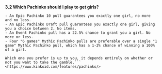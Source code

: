 __**3.2 Which Pachinko should I play to get girls?**__
```- A single Epic Pachinko pull has a ~6-7% chance to grant you a girl.
- An Epic Pachinko 10 pull guarantees you exactly one girl, no more and no less.
- An Epic Pachinko Draft pull guarantees you exactly one girl, giving you a choice between 2. No items.
- An Event Pachinko pull has a 22.5% chance to grant you a girl. No more or less.
- Four "6 games" Mythic Pachinko pulls are preferable over a single "1 game" Mythic Pachinko pull, which has a 1-2% chance of winning a 100% of a girl.

Which one you prefer is up to you, it depends entirely on whether or not you want to take the gamble.```
<https://www.kinkoid.com/features/pachinko/>
